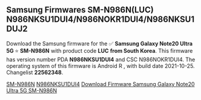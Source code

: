 <h2>Samsung Firmwares SM-N986N(LUC) N986NKSU1DUI4/N986NOKR1DUI4/N986NKSU1DUJ2</h2>
Download the Samsung firmware for the ✅ <strong>Samsung Galaxy Note20 Ultra 5G </strong> ⭐ <strong>SM-N986N</strong> with product code <strong>LUC</strong> <strong> from South Korea</strong>. This firmware has version number PDA <strong>N986NKSU1DUI4</strong> and CSC N986NOKR1DUI4. The operating system of this firmware is Android R , with build date 2021-10-25. Changelist <strong>22562348</strong>.


[SM-N986N](https://samfirm.shop/samsung/model/SM-N986N)
[N986NKSU1DUI4](https://samfirm.shop/samsung/pda/N986NKSU1DUI4)
[Download Firmware Samsung Galaxy Note20 Ultra 5G SM-N986N](https://samfirm.shop/samsung/firmware/467998)
